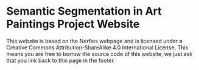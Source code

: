 # Semantic Segmentation in Art Paintings Project Website

This website is based on the Nerfies webpage and is licensed under a Creative Commons Attribution-ShareAlike 4.0 International License. This means you are free to borrow the source code of this website, we just ask that you link back to this page in the footer. 